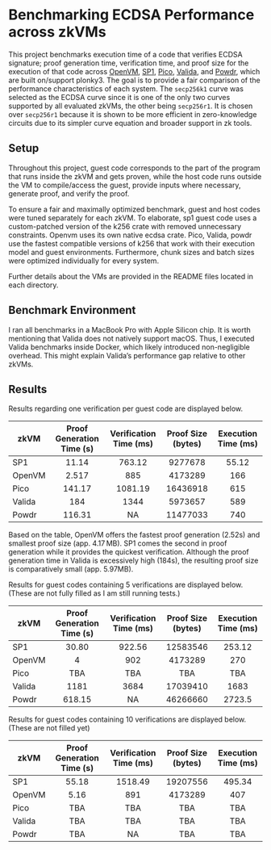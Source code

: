 # Benchmarking ECDSA Performance across zkVMs

This project benchmarks execution time of a code that verifies ECDSA signature; proof generation time, verification time, and proof size for the execution of that code across [OpenVM](https://github.com/openvm-org/openvm), [SP1](https://github.com/succinctlabs/sp1), [Pico](https://github.com/brevis-network/pico), [Valida](https://github.com/valida-xyz/valida), and [Powdr](https://github.com/powdr-labs/powdr), which are built on/support plonky3. The goal is to provide a fair comparison of the performance characteristics of each system. The `secp256k1` curve was selected as the ECDSA curve since it is one of the only two curves supported by all evaluated zkVMs, the other being `secp256r1`. It is chosen over `secp256r1` because it is shown to be more efficient in zero-knowledge circuits due to its simpler curve equation and broader support in zk tools.

## Setup
Throughout this project, guest code corresponds to the part of the program that runs inside the zkVM and gets proven, while the host code runs outside the VM to compile/access the guest, provide inputs where necessary, generate proof, and verify the proof.

To ensure a fair and maximally optimized benchmark, guest and host codes were tuned separately for each zkVM. To elaborate, sp1 guest code uses a custom-patched version of the k256 crate with removed unnecessary constraints. Openvm uses its own native ecdsa crate. Pico, Valida, powdr use the fastest compatible versions of k256 that work with their execution model and guest environments. Furthermore, chunk sizes and batch sizes were optimized individually for every system.

Further details about the VMs are provided in the README files located in each directory.

## Benchmark Environment
I ran all benchmarks in a MacBook Pro with Apple Silicon chip. It is worth mentioning that Valida does not natively support macOS. Thus, I executed Valida benchmarks inside Docker, which likely introduced non-negligible overhead. This might explain Valida’s performance gap relative to other zkVMs.

## Results
Results regarding one verification per guest code are displayed below.
  
| zkVM    | Proof Generation Time (s) | Verification Time (ms) | Proof Size (bytes) | Execution Time (ms) | 
|---------|:----------------:|:-----------------------:|:-----------:|:----------:|
| SP1     |      11.14       |         763.12          |  9277678    |    55.12   | 
| OpenVM  |    2.517         |           885           |   4173289   |    166     |
| Pico    |       141.17     |     1081.19             |   16436918  |    615     |
| Valida  |       184        |       1344              |   5973657   |    589     |
| Powdr   |      116.31      |            NA           |    11477033 |    740     |

Based on the table, OpenVM offers the fastest proof generation (2.52s) and smallest proof size (app. 4.17 MB). SP1 comes the second in proof generation while it provides the quickest verification. Although the proof generation time in Valida is excessively high (184s), the resulting proof size is comparatively small (app. 5.97MB).

Results for guest codes containing 5 verifications are displayed below. (These are not fully filled as I am still running tests.)

| zkVM    | Proof Generation Time (s) | Verification Time (ms)| Proof Size (bytes) | Execution Time (ms) | 
|---------|:----------------:|:-----------------------:|:-----------:|:----------:|
| SP1     |      30.80       |         922.56          |  12583546   |    253.12  | 
| OpenVM  |    4             |           902           |   4173289   |    270     | 
| Pico    |      TBA         |     TBA                 |   TBA       |    TBA     |
| Valida  |       1181       |       3684              |   17039410  |    1683    |
| Powdr   |      618.15      |            NA           |    46266660 |    2723.5  |

Results for guest codes containing 10 verifications are displayed below. (These are not filled yet)

| zkVM    | Proof Generation Time (s) | Verification Time (ms)| Proof Size (bytes) | Execution Time (ms) | 
|---------|:----------------:|:-----------------------:|:-----------:|:----------:|
| SP1     |      55.18       |         1518.49         |  19207556   |    495.34  | 
| OpenVM  |    5.16          |          891            |   4173289   |    407     |    
| Pico    |       TBA        |     TBA                 |   TBA       |    TBA     |
| Valida  |       TBA        |      TBA                |   TBA       |   TBA      |
| Powdr   |      TBA         |            NA           |   TBA       |   TBA      |

